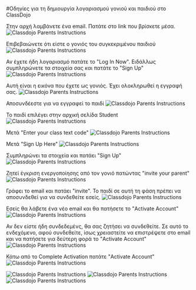 #Οδηγίες για τη δημιουργία λογαριασμού γονιού και παιδιού στο ClassDojo

Στην αρχή λαμβάνετε ένα email. Πατάτε στο link που βρίσκετε μέσα.
![Classdojo Parents Instructions](classdojo_parent1.png)

Επιβεβαιώνετε ότι είστε ο γονιός του συγκεκριμένου παιδιού
![Classdojo Parents Instructions](classdojo_parent2.png)

Αν έχετε ήδη λογαριασμό πατάτε το "Log In Now". Ειδάλλως συμπληρώνετε τα στοιχεία σας και πατάτε το "Sign Up"
![Classdojo Parents Instructions](classdojo_parent3.png)

Αυτή είναι η εικόνα που έχετε ως γονιός. Έχει ολοκληρωθεί η εγγραφή σας.
![Classdojo Parents Instructions](classdojo_parent4.png)

Αποσυνδέεστε για να εγγραφεί το παιδί
![Classdojo Parents Instructions](classdojo_parent5.png)

Το παιδί επιλέγει στην αρχική σελίδα Student
![Classdojo Parents Instructions](classdojo_parent6.png)

Μετά "Enter your class text code"
![Classdojo Parents Instructions](classdojo_parent7.png)

Μετά "Sign Up Here"
![Classdojo Parents Instructions](classdojo_parent8.png)

Συμπληρώνει τα στοιχεία και πατάει "Sign Up"
![Classdojo Parents Instructions](classdojo_parent9.png)

Ζητεί έγκριση ενεργοποίησης από τον γονιό πατώντας "invite your parent"
![Classdojo Parents Instructions](classdojo_parent10.png)

Γράφει το email και πατάει "invite". Το παιδί σε αυτή τη φάση πρέπει να αποσυνδεθεί για να συνδεθείτε εσείς.
![Classdojo Parents Instructions](classdojo_parent11.png)

Εσείς θα λάβετε ένα νέο email και θα πατήσετε το "Activate Account"
![Classdojo Parents Instructions](classdojo_parent12.png)

Αν δεν είστε ήδη συνδεδεμένς, θα σας ζητήσει να συνδεθείτε. Σε αυτό το ενδεχόμενο, αφού συνδεθείτε, ίσως χρειαστείτε να επιστρέψετε στο email και να πατήσετε για δεύτερη φορά το "Activate Account"
![Classdojo Parents Instructions](classdojo_parent13.png)

Κάτω από το Complete Activation πατάτε "Activate Account"
![Classdojo Parents Instructions](classdojo_parent14.png)


![Classdojo Parents Instructions](classdojo_parent15.png)
![Classdojo Parents Instructions](classdojo_parent16.png)
![Classdojo Parents Instructions](classdojo_parent17.png)
